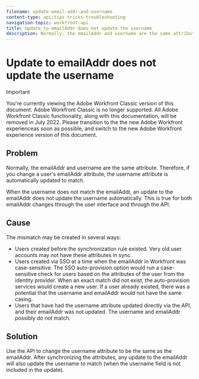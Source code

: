 ```yaml
---
filename: update-email-addr-and-username
content-type: api;tips-tricks-troubleshooting
navigation-topic: workfront-api
title: Update to emailAddr does not update the username
description: Normally, the emailAddr and username are the same attribute. Therefore, if you change a user's emailAddr attribute, the username attribute is automatically updated to match.
---
```


# Update to emailAddr does not update the username

>[!IMPORTANT]
>
>You're currently viewing the Adobe Workfront Classic version of this document. Adobe Workfront Classic is no longer supported. All Adobe Workfront Classic functionality, along with this documentation, will be removed in July 2022. Please transition to the the new Adobe Workfront experienceas soon as possible, and switch to the new Adobe Workfront experience version of this document.

## Problem

Normally, the emailAddr and username are the same attribute. Therefore, if you change a user's emailAddr attribute, the username attribute is automatically updated to match.

When the username does not match the emailAddr, an update to the emailAddr does not update the username automatically. This is true for both emailAddr changes through the user interface and through the API.

## Cause

The mismatch may be created in several ways:

* Users created before the synchronization rule existed. Very old user accounts may not have these attributes in sync.
* Users created via SSO at a time when the emailAddr in Workfront was case-sensitive. The SSO auto-provision option would run a case-sensitive check for users based on the attributes of the user from the identity provider. When an exact match did not exist, the auto-provision services would create a new user. If a user already existed, there was a potential that the username and emailAddr would not have the same casing.
* Users that have had the username attribute updated directly via the API, and their emailAddr was not updated. The username and emailAddr possibly do not match.

## Solution

Use the API&nbsp;to change the username attribute to be the same as the emailAddr. After synchronizing the attributes, any update to the emailAddr will also update the username to match (when the username field is not included in the update).
